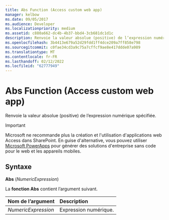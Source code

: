 ```yaml
---
title: Abs Function (Access custom web app)
manager: kelbow
ms.date: 09/05/2017
ms.audience: Developer
ms.localizationpriority: medium
ms.assetid: c880a662-dc4b-4b37-bbd4-3cb681dc1d1c
description: Renvoie la valeur absolue (positive) de l’expression numérique spécifiée.
ms.openlocfilehash: 3b4413e679a52d29fdd1ff4dce209a7ff858e798
ms.sourcegitcommit: c0fae34cd3a9c75a7cffcf9ae8e417ddde07a989
ms.translationtype: MT
ms.contentlocale: fr-FR
ms.lasthandoff: 02/12/2022
ms.locfileid: "62777949"
---
```

# <a name="abs-function-access-custom-web-app"></a>Abs Function (Access custom web app)

Renvoie la valeur absolue (positive) de l’expression numérique spécifiée.
  
> [!IMPORTANT]
> Microsoft ne recommande plus la création et l'utilisation d'applications web Access dans SharePoint. En guise d'alternative, vous pouvez utiliser [Microsoft PowerApps](https://powerapps.microsoft.com/) pour générer des solutions d'entreprise sans code pour le web et les appareils mobiles. 
  
## <a name="syntax"></a>Syntaxe

 **Abs** (*NumericExpression*) 
  
La **fonction Abs** contient l’argument suivant. 
  
|**Nom de l’argument**|**Description**|
|:-----|:-----|
| *NumericExpression*  <br/> |Expression numérique. |
   

